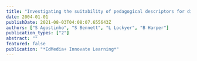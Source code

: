```yaml
---
title: "Investigating the suitability of pedagogical descriptors for digital learning resources"
date: 2004-01-01
publishDate: 2021-08-03T04:08:07.655643Z
authors: ["S Agostinho", "S Bennett", "L Lockyer", "B Harper"]
publication_types: ["2"]
abstract: ""
featured: false
publication: "*EdMedia+ Innovate Learning*"
---
```


